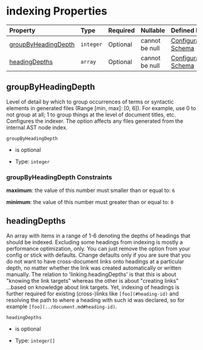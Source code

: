 # indexing Properties

| Property                                    | Type      | Required | Nullable       | Defined by                                                                                                                                                                                                            |
| :------------------------------------------ | :-------- | :------- | :------------- | :-------------------------------------------------------------------------------------------------------------------------------------------------------------------------------------------------------------------- |
| [groupByHeadingDepth](#groupbyheadingdepth) | `integer` | Optional | cannot be null | [Configuration Schema](schema-defs-indexing-properties-groupbyheadingdepth.md "https://raw.githubusercontent.com/about-code/glossarify-md/v5.0.0/conf/v5/schema.json#/$defs/indexing/properties/groupByHeadingDepth") |
| [headingDepths](#headingdepths)             | `array`   | Optional | cannot be null | [Configuration Schema](schema-defs-indexing-properties-headingdepths.md "https://raw.githubusercontent.com/about-code/glossarify-md/v5.0.0/conf/v5/schema.json#/$defs/indexing/properties/headingDepths")             |

## groupByHeadingDepth

Level of detail by which to group occurrences of terms or syntactic elements in generated files (Range \[min, max]: \[0, 6]). For example, use 0 to not group at all; 1 to group things at the level of document titles, etc. Configures the indexer. The option affects any files generated from the internal AST node index.

`groupByHeadingDepth`

*   is optional

*   Type: `integer`

### groupByHeadingDepth Constraints

**maximum**: the value of this number must smaller than or equal to: `6`

**minimum**: the value of this number must greater than or equal to: `0`

## headingDepths

An array with items in a range of 1-6 denoting the depths of headings that should be indexed. Excluding some headings from indexing is mostly a performance optimization, only. You can just remove the option from your config or stick with defaults. Change defaults only if you are sure that you do not want to have cross-document links onto headings at a particular depth, no matter whether the link was created automatically or written manually.
The relation to 'linking.headingDepths' is that *this* is about "knowing the link targets" whereas the other is about "creating links" ...based on knowledge about link targets. Yet, indexing of headings is further required for existing (cross-)links like `[foo](#heading-id)` and resolving the path to where a heading with such id was declared, so for example `[foo](../document.md#heading-id)`.

`headingDepths`

*   is optional

*   Type: `integer[]`
